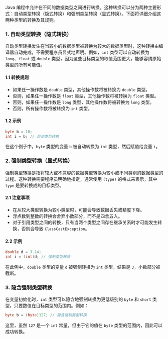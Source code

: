 Java 编程中允许在不同的数据类型之间进行转换。这种转换可以分为两种主要形式：自动类型转换（隐式转换）和强制类型转换（显式转换）。下面将详细介绍这两种类型的转换及其规则。

### 1. 自动类型转换（隐式转换）

自动类型转换发生在当较小的数据类型被转换为较大的数据类型时，这种转换由编译器自动完成，不需要程序员显式地声明。例如，`int` 类型可以自动转换为 `long`、`float` 或 `double` 类型，因为这些目标类型的取值范围更大，能够容纳原始类型的所有可能值。

#### 1.1 转换规则

- 如果任一操作数是 `double` 类型，其他操作数将被转换为 `double` 类型。
- 否则，如果任一操作数是 `float` 类型，其他操作数将被转换为 `float` 类型。
- 否则，如果任一操作数是 `long` 类型，其他操作数将被转换为 `long` 类型。
- 否则，所有操作数将被转换为 `int` 类型。

#### 1.2 示例

```java
byte b = 10;
int i = b; // 自动类型转换
```

在这个例子中，`byte` 类型的变量 `b` 被自动转换为 `int` 类型，然后赋值给变量 `i`。

### 2. 强制类型转换（显式转换）

强制类型转换是指将较大或不兼容的数据类型转换为较小或不同类别的数据类型的过程。这种转换需要程序员明确地指定，通常使用 `(type)` 的格式来表示，其中 `type` 是要转换成的目标类型。

#### 2.1 注意事项

- 在从较大类型转换为较小类型时，可能会导致数据丢失或精度下降。
- 浮点数到整数的转换会舍弃小数部分，而不是四舍五入。
- 对于引用类型之间的转换，只有当两个类型之间存在继承关系时才可能发生转换，否则会导致 `ClassCastException`。

#### 2.2 示例

```java
double d = 3.14;
int i = (int)d; // 强制类型转换
```

在此例中，`double` 类型的变量 `d` 被强制转换为 `int` 类型，结果是 `3`，小数部分被截断。

### 3. 隐含强制类型转换

在变量初始化时，`int` 类型可以隐含地强制转换为更低级别的 `byte` 和 `short` 类型，只要数值在目标类型的范围内。例如：

```java
byte b = (byte)127; // 隐含强制类型转换
```

这里，虽然 `127` 是一个 `int` 常量，但由于它的值在 `byte` 类型的范围内，因此可以成功转换。
